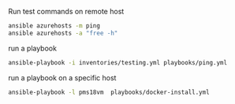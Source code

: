 Run test commands on remote host

```bash
ansible azurehosts -m ping
ansible azurehosts -a "free -h"
```

run a playbook
```bash
ansible-playbook -i inventories/testing.yml playbooks/ping.yml
```

run a playbook on a specific host
```bash
ansible-playbook -l pms18vm  playbooks/docker-install.yml
```
